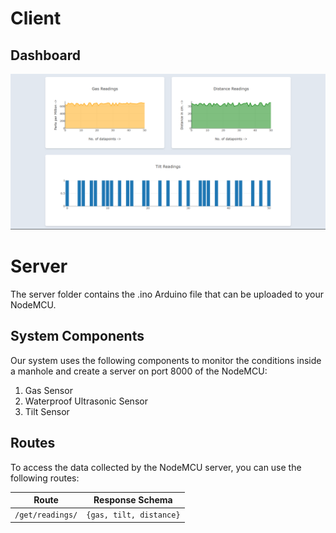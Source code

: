 # Client
## Dashboard
![Screenshot of the dashboard is not laoding, please try again.](./client/screenshots/dashboard.png)

# Server
The server folder contains the .ino Arduino file that can be uploaded to your NodeMCU.

## System Components
Our system uses the following components to monitor the conditions inside a manhole and create a server on port 8000 of the NodeMCU:

1. Gas Sensor
2. Waterproof Ultrasonic Sensor
3. Tilt Sensor

## Routes
To access the data collected by the NodeMCU server, you can use the following routes:

| Route            | Response Schema          |
|------------------|--------------------------|
| `/get/readings/` | `{gas, tilt, distance}` |
